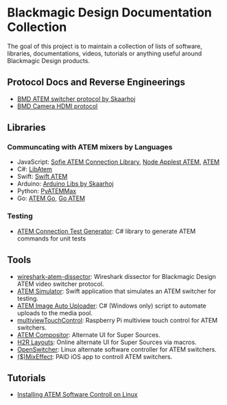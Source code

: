 # Blackmagic Design Documentation Collection

The goal of this project is to maintain a collection of lists of software, libraries, documentations, videos, tutorials or anything useful around Blackmagic Design products.

## Protocol Docs and Reverse Engineerings

- [BMD ATEM switcher protocol by Skaarhoj](https://www.skaarhoj.com/discover/blackmagic-atem-switcher-protocol)
- [BMD Camera HDMI protocol](https://blog.brixit.nl/reverse-engineering-the-bmd-camera-hdmi-control/)

## Libraries

### Communcating with ATEM mixers by Languages
- JavaScript: [Sofie ATEM Connection Library](https://github.com/nrkno/sofie-atem-connection), [Node Applest ATEM](https://github.com/applest/node-applest-atem), [ATEM](https://github.com/Dev1an/Atem)
- C#: [LibAtem](https://github.com/LibAtem/LibAtem)
- Swift: [Swift ATEM](https://github.com/Dev1an/Swift-Atem)
- Arduino: [Arduino Libs by Skaarhoj](https://github.com/kasperskaarhoj/SKAARHOJ-Open-Engineering/tree/master/ArduinoLibs)
- Python: [PyATEMMax](https://github.com/clvLabs/PyATEMMax)
- Go: [ATEM Go](https://github.com/mraerino/atem-go), [Go ATEM](https://github.com/bdogan/go-atem)

### Testing
- [ATEM Connection Test Generator](https://github.com/LibAtem/atem-connection-test-generator): C# library to generate ATEM commands for unit tests

## Tools
- [wireshark-atem-dissector](https://github.com/peschuster/wireshark-atem-dissector): Wireshark dissector for Blackmagic Design ATEM video switcher protocol. 
- [ATEM Simulator](https://github.com/Dev1an/Atem-Simulator): Swift application that simulates an ATEM switcher for testing.
- [ATEM Image Auto Uploader](https://github.com/mintopia/atemlib): C# (Windows only) script to automate uploads to the media pool.
- [multiviewTouchControl](https://github.com/airbenich/multiviewTouchControl): Raspberry Pi multiview touch control for ATEM switchers.
- [ATEM Compositor](https://github.com/TipoftheHats/atem-compositor): Alternate UI for Super Sources.
- [H2R Layouts](https://layouts.heretorecord.com): Online alternate UI for Super Sources via macros.
- [OpenSwitcher](https://openswitcher.org): Linux alternate software controller for ATEM switchers.
- [($)MixEffect](https://mixeffect.app): PAID iOS app to controll ATEM switchers.

## Tutorials

- [Installing ATEM Software Controll on Linux](tutorials/atem-software-control-linux-instal.md)
